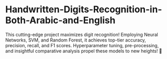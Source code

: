 # Handwritten-Digits-Recognition-in-Both-Arabic-and-English
This cutting-edge project maximizes digit recognition! Employing Neural Networks, SVM, and Random Forest, it achieves top-tier accuracy, precision, recall, and F1 scores. Hyperparameter tuning, pre-processing, and insightful comparative analysis propel these models to new heights! 🚀
